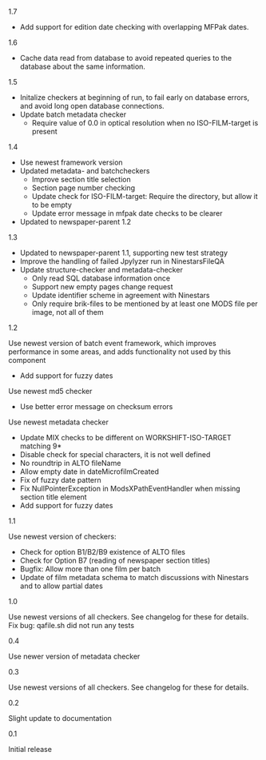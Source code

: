 1.7 

* Add support for edition date checking with overlapping MFPak dates.

1.6

* Cache data read from database to avoid repeated queries to the database about the same information.

1.5

* Initalize checkers at beginning of run, to fail early on database errors, and avoid long open database connections.
* Update batch metadata checker
  * Require value of 0.0 in optical resolution when no ISO-FILM-target is present

1.4

* Use newest framework version
* Updated metadata- and batchcheckers
  * Improve section title selection
  * Section page number checking
  * Update check for ISO-FILM-target: Require the directory, but allow it to be empty
  * Update error message in mfpak date checks to be clearer
* Updated to newspaper-parent 1.2

1.3

* Updated to newspaper-parent 1.1, supporting new test strategy
* Improve the handling of failed Jpylyzer run in NinestarsFileQA
* Update structure-checker and metadata-checker
  * Only read SQL database information once
  * Support new empty pages change request
  * Update identifier scheme in agreement with Ninestars
  * Only require brik-files to be mentioned by at least one MODS file per image, not all of them

1.2

Use newest version of batch event framework, which improves performance in some areas, and adds functionality not used by this component
* Add support for fuzzy dates

Use newest md5 checker
* Use better error message on checksum errors

Use newest metadata checker

* Update MIX checks to be different on WORKSHIFT-ISO-TARGET matching 9*
* Disable check for special characters, it is not well defined
* No roundtrip in ALTO fileName
* Allow empty date in dateMicrofilmCreated
* Fix of fuzzy date pattern
* Fix NullPointerException in ModsXPathEventHandler when missing section title element
* Add support for fuzzy dates

1.1

Use newest version of checkers:

- Check for option B1/B2/B9 existence of ALTO files
- Check for Option B7 (reading of newspaper section titles)
- Bugfix: Allow more than one film per batch
- Update of film metadata schema to match discussions with Ninestars and to allow partial dates

1.0

Use newest versions of all checkers. See changelog for these for details.
Fix bug: qafile.sh did not run any tests

0.4

Use newer version of metadata checker

0.3

Use newest versions of all checkers. See changelog for these for details.

0.2

Slight update to documentation

0.1

Initial release
